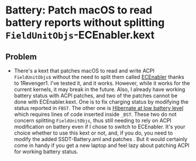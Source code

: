 # Battery: Patch macOS to read battery reports without splitting `FieldUnitObjs`-ECEnabler.kext
## Problem
- There's a kext that patches macOS to read and write ACPI `FieldUnitObjs`s without the need to split them called [ECEnabler](https://github.com/1Revenger1/ECEnabler) thanks to 1Revenger1. I've tested it, and it works. However, while it works for the current kernels, it may break in the future. Also, I already have working battery status with ACPI patches, and two of the patches cannot be done with ECEnabler.kext. One is to fix charging status by modifying the status reported in `FBST`. The other one is [Hibernate at low battery level](hibernate-at-low-battery-level.md) which requires lines of code inserted inside `_BST`. These two do not concern splitting `FieldUnitObjs`, thus still needing to rely on ACPI modification on battery even if I chose to switch to ECEnabler. It's your choice whether to use this kext or not, and, if you do, you need to modify the added SSDT-Battery.aml and patches . But it would certainly come in handy if you get a new laptop and feel lazy about patching ACPI for working battery status.

